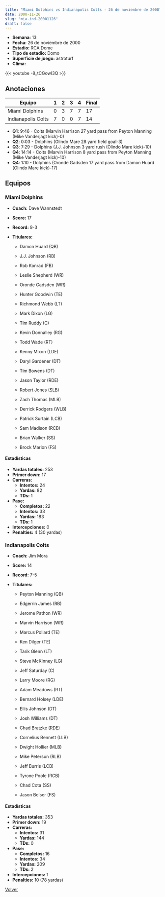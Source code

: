 ```yaml
---
title: "Miami Dolphins vs Indianapolis Colts - 26 de noviembre de 2000"
date: 2000-11-26
slug: "mia-ind-20001126"
draft: false
---
```


- **Semana:** 13
- **Fecha:** 26 de noviembre de 2000
- **Estadio:** RCA Dome
- **Tipo de estadio:** Domo
- **Superficie de juego:** astroturf
- **Clima:** 


{{< youtube -8_tCGowI3Q >}}


## Anotaciones
| Equipo | 1 | 2 | 3 | 4 | Final |
|--------|---|---|---|---|-------|
| Miami Dolphins  | 0 | 3 | 7 | 7  | 17 |
| Indianapolis Colts  | 7 | 0 | 0 | 7  | 14 |
- **Q1**: 9:46 - Colts (Marvin Harrison 27 yard pass from Peyton Manning (Mike Vanderjagt kick)-0)
- **Q2**: 0:03 - Dolphins (Olindo Mare 28 yard field goal-3)
- **Q3**: 7:29 - Dolphins (J.J. Johnson 3 yard rush (Olindo Mare kick)-10)
- **Q4**: 14:14 - Colts (Marvin Harrison 8 yard pass from Peyton Manning (Mike Vanderjagt kick)-10)
- **Q4**: 1:10 - Dolphins (Oronde Gadsden 17 yard pass from Damon Huard (Olindo Mare kick)-17)


## Equipos


### Miami Dolphins
* **Coach:** Dave Wannstedt
* **Score:** 17
* **Record:** 9-3
* **Titulares:** 

  * Damon Huard (QB) 

  * J.J. Johnson (RB) 

  * Rob Konrad (FB) 

  * Leslie Shepherd (WR) 

  * Oronde Gadsden (WR) 

  * Hunter Goodwin (TE) 

  * Richmond Webb (LT) 

  * Mark Dixon (LG) 

  * Tim Ruddy (C) 

  * Kevin Donnalley (RG) 

  * Todd Wade (RT) 

  * Kenny Mixon (LDE) 

  * Daryl Gardener (DT) 

  * Tim Bowens (DT) 

  * Jason Taylor (RDE) 

  * Robert Jones (SLB) 

  * Zach Thomas (MLB) 

  * Derrick Rodgers (WLB) 

  * Patrick Surtain (LCB) 

  * Sam Madison (RCB) 

  * Brian Walker (SS) 

  * Brock Marion (FS) 

#### Estadísticas
* **Yardas totales:** 253
* **Primer down:** 17
* **Carreras:**
  * **Intentos:** 24
  * **Yardas:** 82
  * **TDs:** 1
* **Pase:**
  * **Completos:** 22
  * **Intentos:** 33
  * **Yardas:** 183
  * **TDs:** 1
* **Intercepciones:** 0
* **Penalties:** 4 (30 yardas)

### Indianapolis Colts
* **Coach:** Jim Mora
* **Score:** 14
* **Record:** 7-5
* **Titulares:** 

  * Peyton Manning (QB) 

  * Edgerrin James (RB) 

  * Jerome Pathon (WR) 

  * Marvin Harrison (WR) 

  * Marcus Pollard (TE) 

  * Ken Dilger (TE) 

  * Tarik Glenn (LT) 

  * Steve McKinney (LG) 

  * Jeff Saturday (C) 

  * Larry Moore (RG) 

  * Adam Meadows (RT) 

  * Bernard Holsey (LDE) 

  * Ellis Johnson (DT) 

  * Josh Williams (DT) 

  * Chad Bratzke (RDE) 

  * Cornelius Bennett (LLB) 

  * Dwight Hollier (MLB) 

  * Mike Peterson (RLB) 

  * Jeff Burris (LCB) 

  * Tyrone Poole (RCB) 

  * Chad Cota (SS) 

  * Jason Belser (FS) 

#### Estadísticas
* **Yardas totales:** 353
* **Primer down:** 19
* **Carreras:**
  * **Intentos:** 31
  * **Yardas:** 144
  * **TDs:** 0
* **Pase:**
  * **Completos:** 16
  * **Intentos:** 34
  * **Yardas:** 209
  * **TDs:** 2
* **Intercepciones:** 1
* **Penalties:** 10 (78 yardas)


[Volver](/historia/2000)
